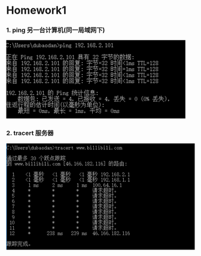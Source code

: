 # Homework1

### 1. ping 另一台计算机(同一局域网下)
![](https://github.com/dubaodan/-/blob/master/homework1/1.png?raw=true)

### 2. tracert 服务器
![](https://github.com/dubaodan/-/blob/master/homework1/2.png?raw=true)

